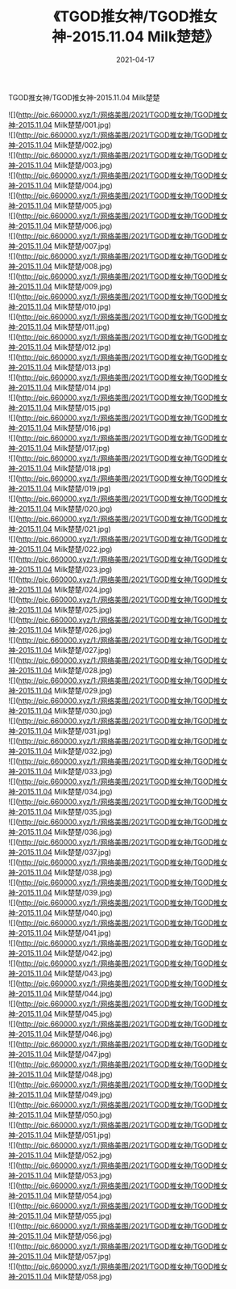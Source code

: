 ﻿---
layout: post
title:  《TGOD推女神/TGOD推女神-2015.11.04 Milk楚楚》
date:   2021-04-17
img: http://pic.660000.xyz/1:/网络美图/2021/TGOD推女神/TGOD推女神-2015.11.04 Milk楚楚/000.jpg
categories: [美女, 清纯, 唯美]
---

TGOD推女神/TGOD推女神-2015.11.04 Milk楚楚

 ![](http://pic.660000.xyz/1:/网络美图/2021/TGOD推女神/TGOD推女神-2015.11.04 Milk楚楚/001.jpg) <br>![](http://pic.660000.xyz/1:/网络美图/2021/TGOD推女神/TGOD推女神-2015.11.04 Milk楚楚/002.jpg) <br>![](http://pic.660000.xyz/1:/网络美图/2021/TGOD推女神/TGOD推女神-2015.11.04 Milk楚楚/003.jpg) <br>![](http://pic.660000.xyz/1:/网络美图/2021/TGOD推女神/TGOD推女神-2015.11.04 Milk楚楚/004.jpg) <br>![](http://pic.660000.xyz/1:/网络美图/2021/TGOD推女神/TGOD推女神-2015.11.04 Milk楚楚/005.jpg) <br>![](http://pic.660000.xyz/1:/网络美图/2021/TGOD推女神/TGOD推女神-2015.11.04 Milk楚楚/006.jpg) <br>![](http://pic.660000.xyz/1:/网络美图/2021/TGOD推女神/TGOD推女神-2015.11.04 Milk楚楚/007.jpg) <br>![](http://pic.660000.xyz/1:/网络美图/2021/TGOD推女神/TGOD推女神-2015.11.04 Milk楚楚/008.jpg) <br>![](http://pic.660000.xyz/1:/网络美图/2021/TGOD推女神/TGOD推女神-2015.11.04 Milk楚楚/009.jpg) <br>![](http://pic.660000.xyz/1:/网络美图/2021/TGOD推女神/TGOD推女神-2015.11.04 Milk楚楚/010.jpg) <br>![](http://pic.660000.xyz/1:/网络美图/2021/TGOD推女神/TGOD推女神-2015.11.04 Milk楚楚/011.jpg) <br>![](http://pic.660000.xyz/1:/网络美图/2021/TGOD推女神/TGOD推女神-2015.11.04 Milk楚楚/012.jpg) <br>![](http://pic.660000.xyz/1:/网络美图/2021/TGOD推女神/TGOD推女神-2015.11.04 Milk楚楚/013.jpg) <br>![](http://pic.660000.xyz/1:/网络美图/2021/TGOD推女神/TGOD推女神-2015.11.04 Milk楚楚/014.jpg) <br>![](http://pic.660000.xyz/1:/网络美图/2021/TGOD推女神/TGOD推女神-2015.11.04 Milk楚楚/015.jpg) <br>![](http://pic.660000.xyz/1:/网络美图/2021/TGOD推女神/TGOD推女神-2015.11.04 Milk楚楚/016.jpg) <br>![](http://pic.660000.xyz/1:/网络美图/2021/TGOD推女神/TGOD推女神-2015.11.04 Milk楚楚/017.jpg) <br>![](http://pic.660000.xyz/1:/网络美图/2021/TGOD推女神/TGOD推女神-2015.11.04 Milk楚楚/018.jpg) <br>![](http://pic.660000.xyz/1:/网络美图/2021/TGOD推女神/TGOD推女神-2015.11.04 Milk楚楚/019.jpg) <br>![](http://pic.660000.xyz/1:/网络美图/2021/TGOD推女神/TGOD推女神-2015.11.04 Milk楚楚/020.jpg) <br>![](http://pic.660000.xyz/1:/网络美图/2021/TGOD推女神/TGOD推女神-2015.11.04 Milk楚楚/021.jpg) <br>![](http://pic.660000.xyz/1:/网络美图/2021/TGOD推女神/TGOD推女神-2015.11.04 Milk楚楚/022.jpg) <br>![](http://pic.660000.xyz/1:/网络美图/2021/TGOD推女神/TGOD推女神-2015.11.04 Milk楚楚/023.jpg) <br>![](http://pic.660000.xyz/1:/网络美图/2021/TGOD推女神/TGOD推女神-2015.11.04 Milk楚楚/024.jpg) <br>![](http://pic.660000.xyz/1:/网络美图/2021/TGOD推女神/TGOD推女神-2015.11.04 Milk楚楚/025.jpg) <br>![](http://pic.660000.xyz/1:/网络美图/2021/TGOD推女神/TGOD推女神-2015.11.04 Milk楚楚/026.jpg) <br>![](http://pic.660000.xyz/1:/网络美图/2021/TGOD推女神/TGOD推女神-2015.11.04 Milk楚楚/027.jpg) <br>![](http://pic.660000.xyz/1:/网络美图/2021/TGOD推女神/TGOD推女神-2015.11.04 Milk楚楚/028.jpg) <br>![](http://pic.660000.xyz/1:/网络美图/2021/TGOD推女神/TGOD推女神-2015.11.04 Milk楚楚/029.jpg) <br>![](http://pic.660000.xyz/1:/网络美图/2021/TGOD推女神/TGOD推女神-2015.11.04 Milk楚楚/030.jpg) <br>![](http://pic.660000.xyz/1:/网络美图/2021/TGOD推女神/TGOD推女神-2015.11.04 Milk楚楚/031.jpg) <br>![](http://pic.660000.xyz/1:/网络美图/2021/TGOD推女神/TGOD推女神-2015.11.04 Milk楚楚/032.jpg) <br>![](http://pic.660000.xyz/1:/网络美图/2021/TGOD推女神/TGOD推女神-2015.11.04 Milk楚楚/033.jpg) <br>![](http://pic.660000.xyz/1:/网络美图/2021/TGOD推女神/TGOD推女神-2015.11.04 Milk楚楚/034.jpg) <br>![](http://pic.660000.xyz/1:/网络美图/2021/TGOD推女神/TGOD推女神-2015.11.04 Milk楚楚/035.jpg) <br>![](http://pic.660000.xyz/1:/网络美图/2021/TGOD推女神/TGOD推女神-2015.11.04 Milk楚楚/036.jpg) <br>![](http://pic.660000.xyz/1:/网络美图/2021/TGOD推女神/TGOD推女神-2015.11.04 Milk楚楚/037.jpg) <br>![](http://pic.660000.xyz/1:/网络美图/2021/TGOD推女神/TGOD推女神-2015.11.04 Milk楚楚/038.jpg) <br>![](http://pic.660000.xyz/1:/网络美图/2021/TGOD推女神/TGOD推女神-2015.11.04 Milk楚楚/039.jpg) <br>![](http://pic.660000.xyz/1:/网络美图/2021/TGOD推女神/TGOD推女神-2015.11.04 Milk楚楚/040.jpg) <br>![](http://pic.660000.xyz/1:/网络美图/2021/TGOD推女神/TGOD推女神-2015.11.04 Milk楚楚/041.jpg) <br>![](http://pic.660000.xyz/1:/网络美图/2021/TGOD推女神/TGOD推女神-2015.11.04 Milk楚楚/042.jpg) <br>![](http://pic.660000.xyz/1:/网络美图/2021/TGOD推女神/TGOD推女神-2015.11.04 Milk楚楚/043.jpg) <br>![](http://pic.660000.xyz/1:/网络美图/2021/TGOD推女神/TGOD推女神-2015.11.04 Milk楚楚/044.jpg) <br>![](http://pic.660000.xyz/1:/网络美图/2021/TGOD推女神/TGOD推女神-2015.11.04 Milk楚楚/045.jpg) <br>![](http://pic.660000.xyz/1:/网络美图/2021/TGOD推女神/TGOD推女神-2015.11.04 Milk楚楚/046.jpg) <br>![](http://pic.660000.xyz/1:/网络美图/2021/TGOD推女神/TGOD推女神-2015.11.04 Milk楚楚/047.jpg) <br>![](http://pic.660000.xyz/1:/网络美图/2021/TGOD推女神/TGOD推女神-2015.11.04 Milk楚楚/048.jpg) <br>![](http://pic.660000.xyz/1:/网络美图/2021/TGOD推女神/TGOD推女神-2015.11.04 Milk楚楚/049.jpg) <br>![](http://pic.660000.xyz/1:/网络美图/2021/TGOD推女神/TGOD推女神-2015.11.04 Milk楚楚/050.jpg) <br>![](http://pic.660000.xyz/1:/网络美图/2021/TGOD推女神/TGOD推女神-2015.11.04 Milk楚楚/051.jpg) <br>![](http://pic.660000.xyz/1:/网络美图/2021/TGOD推女神/TGOD推女神-2015.11.04 Milk楚楚/052.jpg) <br>![](http://pic.660000.xyz/1:/网络美图/2021/TGOD推女神/TGOD推女神-2015.11.04 Milk楚楚/053.jpg) <br>![](http://pic.660000.xyz/1:/网络美图/2021/TGOD推女神/TGOD推女神-2015.11.04 Milk楚楚/054.jpg) <br>![](http://pic.660000.xyz/1:/网络美图/2021/TGOD推女神/TGOD推女神-2015.11.04 Milk楚楚/055.jpg) <br>![](http://pic.660000.xyz/1:/网络美图/2021/TGOD推女神/TGOD推女神-2015.11.04 Milk楚楚/056.jpg) <br>![](http://pic.660000.xyz/1:/网络美图/2021/TGOD推女神/TGOD推女神-2015.11.04 Milk楚楚/057.jpg) <br>![](http://pic.660000.xyz/1:/网络美图/2021/TGOD推女神/TGOD推女神-2015.11.04 Milk楚楚/058.jpg) <br>